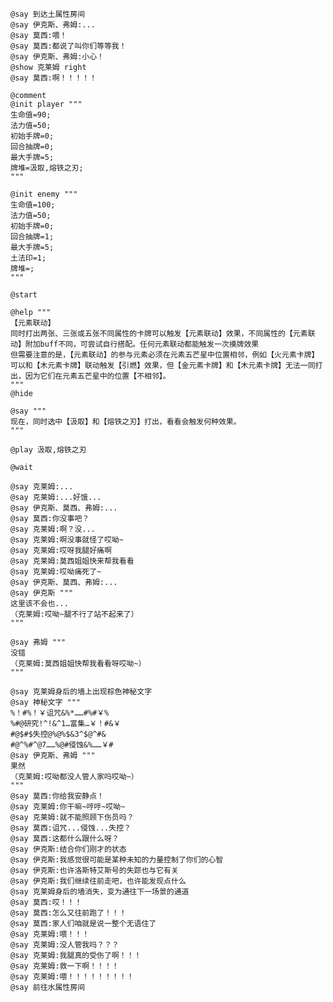 ﻿```text
@say 到达土属性房间
@say 伊克斯、弗姆:...
@say 莫西:喂！
@say 莫西:都说了叫你们等等我！
@say 伊克斯、弗姆:小心！
@show 克莱姆 right
@say 莫西:啊！！！！！

@comment
@init player """
生命值=90;
法力值=50;
初始手牌=0;
回合抽牌=0;
最大手牌=5;
牌堆=汲取,熔铁之刃;
"""

@init enemy """
生命值=100;
法力值=50;
初始手牌=0;
回合抽牌=1;
最大手牌=5;
土法印=1;
牌堆=;
"""

@start

@help """
【元素联动】
同时打出两张、三张或五张不同属性的卡牌可以触发【元素联动】效果，不同属性的【元素联动】附加buff不同，可尝试自行搭配。任何元素联动都能触发一次摸牌效果
但需要注意的是，【元素联动】的参与元素必须在元素五芒星中位置相邻，例如【火元素卡牌】可以和【木元素卡牌】联动触发【引燃】效果，但【金元素卡牌】和【木元素卡牌】无法一同打出，因为它们在元素五芒星中的位置【不相邻】。
"""
@hide

@say """
现在，同时选中【汲取】和【熔铁之刃】打出，看看会触发何种效果。
"""

@play 汲取,熔铁之刃

@wait

@say 克莱姆:...
@say 克莱姆:...好饿...
@say 伊克斯、莫西、弗姆:...
@say 莫西:你没事吧？
@say 克莱姆:啊？没...
@say 克莱姆:啊没事就怪了哎呦~
@say 克莱姆:哎呀我腿好痛啊
@say 克莱姆:莫西姐姐快来帮我看看
@say 克莱姆:哎呦痛死了~
@say 伊克斯、莫西、弗姆:...
@say 伊克斯 """
这里该不会也...
（克莱姆:哎呦~腿不行了站不起来了）
"""

@say 弗姆 """
没错
（克莱姆:莫西姐姐快帮我看看呀哎呦~）
"""

@say 克莱姆身后的墙上出现棕色神秘文字
@say 神秘文字 """
%！#%！￥诅咒&%*……#%#￥%
%#@研究!^!&^1…富集…￥！#&￥
#@$#$失控@%@%$&3^$@^#&
#@^%#^@7……%@#侵蚀&%……￥#
@say 伊克斯、弗姆 """
果然
（克莱姆:哎呦都没人管人家吗哎呦~）
"""
@say 莫西:你给我安静点！
@say 克莱姆:你干嘛~哼哼~哎呦~
@say 克莱姆:就不能照顾下伤员吗？
@say 莫西:诅咒...侵蚀...失控？
@say 莫西:这都什么跟什么呀？
@say 伊克斯:结合你们刚才的状态
@say 伊克斯:我感觉很可能是某种未知的力量控制了你们的心智
@say 伊克斯:也许洛斯特艾斯号的失踪也与它有关
@say 伊克斯:我们继续往前走吧，也许能发现点什么
@say 克莱姆身后的墙消失，变为通往下一场景的通道
@say 莫西:哎！！！
@say 莫西:怎么又往前跑了！！！
@say 莫西:家人们咱就是说一整个无语住了
@say 克莱姆:喂！！！
@say 克莱姆:没人管我吗？？？
@say 克莱姆:我腿真的受伤了啊！！！
@say 克莱姆:救一下啊！！！！
@say 克莱姆:喂！！！！！！！！！
@say 前往水属性房间
```